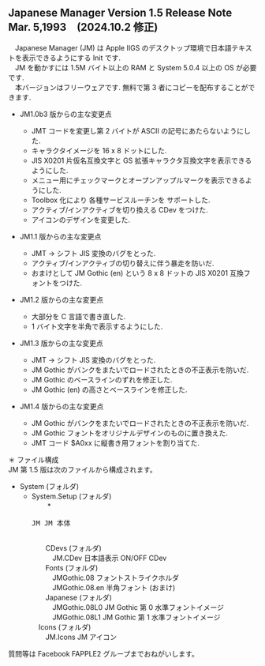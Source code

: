 ## Japanese Manager Version 1.5 Release Note  Mar. 5,1993　(2024.10.2 修正)
　Japanese Manager (JM) は Apple IIGS のデスクトップ環境で日本語テキストを表示できるようにする Init です.  
　JM を動かすには 1.5M バイト以上の RAM と System 5.0.4 以上の OS が必要です.  
　本バージョンはフリーウェアです.  無料で第 3 者にコピーを配布することができます.

* JM1.0b3 版からの主な変更点  
  * JMT コードを変更し第 2 バイトが ASCII の記号にあたらないようにした.  
  * キャラクタイメージを 16 x 8 ドットにした.  
  * JIS X0201 片仮名互換文字と GS 拡張キャラクタ互換文字を表示できるようにした.  
  * メニュー用にチェックマークとオープンアップルマークを表示できるようにした.  
  * Toolbox 化により 各種サービスルーチンを サポートした.  
  * アクティブ/インアクティブを切り換える CDev をつけた.  
  * アイコンのデザインを変更した.  
  
* JM1.1 版からの主な変更点
  * JMT -> シフト JIS 変換のバグをとった.  
  * アクティブ/インアクティブの切り替えに伴う暴走を防いだ.  
  * おまけとして JM Gothic (en) という 8 x 8 ドットの JIS X0201 互換フォントをつけた.  
  
* JM1.2 版からの主な変更点
  * 大部分を C 言語で書き直した.  
  * 1 バイト文字を半角で表示するようにした.  
  
* JM1.3 版からの主な変更点  
  * JMT -> シフト JIS 変換のバグをとった.  
  * JM Gothic がバンクをまたいでロードされたときの不正表示を防いだ.  
  * JM Gothic のベースラインのずれを修正した.  
  * JM Gothic (en) の高さとベースラインを修正した.  
  
* JM1.4 版からの主な変更点  
  * JM Gothic がバンクをまたいでロードされたときの不正表示を防いだ.  
  * JM Gothic フォントをオリジナルデザインのものに置き換えた.  
  * JMT コード $A0xx に縦書き用フォントを割り当てた.  
  
＊ ファイル構成  
  JM 第 1.5 版は次のファイルから構成されます。  
  
  * System (フォルダ)
    * System.Setup (フォルダ)  
　　    * <pre>JM                   JM 本体</pre>  
　　CDevs (フォルダ)  
　　　JM.CDev              日本語表示 ON/OFF CDev  
　　Fonts (フォルダ)  
　　　JMGothic.08          フォントストライクホルダ  
　　　JMGothic.08.en       半角フォント (おまけ)  
　　Japanese (フォルダ)  
　　　JMGothic.08L0        JM Gothic 第 0 水準フォントイメージ  
　　　JMGothic.08L1        JM Gothic 第 1 水準フォントイメージ  
　Icons (フォルダ)  
　　JM.Icons             JM アイコン  

  質問等は Facebook FAPPLE2 グループまでおねがいします。
